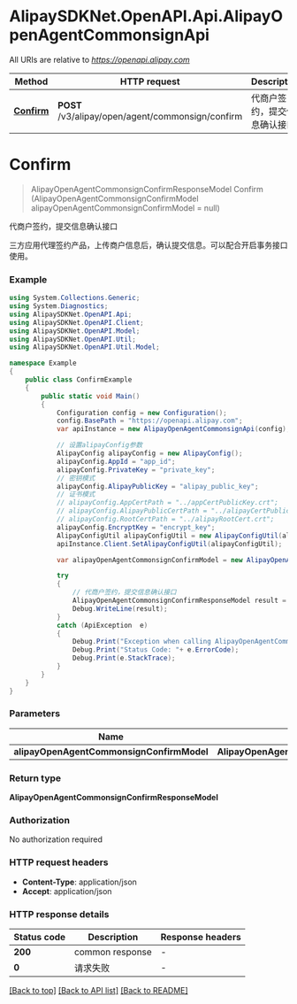# AlipaySDKNet.OpenAPI.Api.AlipayOpenAgentCommonsignApi

All URIs are relative to *https://openapi.alipay.com*

Method | HTTP request | Description
------------- | ------------- | -------------
[**Confirm**](AlipayOpenAgentCommonsignApi.md#confirm) | **POST** /v3/alipay/open/agent/commonsign/confirm | 代商户签约，提交信息确认接口


<a name="confirm"></a>
# **Confirm**
> AlipayOpenAgentCommonsignConfirmResponseModel Confirm (AlipayOpenAgentCommonsignConfirmModel alipayOpenAgentCommonsignConfirmModel = null)

代商户签约，提交信息确认接口

三方应用代理签约产品，上传商户信息后，确认提交信息。可以配合开启事务接口使用。

### Example
```csharp
using System.Collections.Generic;
using System.Diagnostics;
using AlipaySDKNet.OpenAPI.Api;
using AlipaySDKNet.OpenAPI.Client;
using AlipaySDKNet.OpenAPI.Model;
using AlipaySDKNet.OpenAPI.Util;
using AlipaySDKNet.OpenAPI.Util.Model;

namespace Example
{
    public class ConfirmExample
    {
        public static void Main()
        {
            Configuration config = new Configuration();
            config.BasePath = "https://openapi.alipay.com";
            var apiInstance = new AlipayOpenAgentCommonsignApi(config);

            // 设置alipayConfig参数
            AlipayConfig alipayConfig = new AlipayConfig();
            alipayConfig.AppId = "app_id";
            alipayConfig.PrivateKey = "private_key";
            // 密钥模式
            alipayConfig.AlipayPublicKey = "alipay_public_key";
            // 证书模式
            // alipayConfig.AppCertPath = "../appCertPublicKey.crt";
            // alipayConfig.AlipayPublicCertPath = "../alipayCertPublicKey_RSA2.crt";
            // alipayConfig.RootCertPath = "../alipayRootCert.crt";
            alipayConfig.EncryptKey = "encrypt_key";
            AlipayConfigUtil alipayConfigUtil = new AlipayConfigUtil(alipayConfig);
            apiInstance.Client.SetAlipayConfigUtil(alipayConfigUtil);

            var alipayOpenAgentCommonsignConfirmModel = new AlipayOpenAgentCommonsignConfirmModel(); // AlipayOpenAgentCommonsignConfirmModel |  (optional) 

            try
            {
                // 代商户签约，提交信息确认接口
                AlipayOpenAgentCommonsignConfirmResponseModel result = apiInstance.Confirm(alipayOpenAgentCommonsignConfirmModel);
                Debug.WriteLine(result);
            }
            catch (ApiException  e)
            {
                Debug.Print("Exception when calling AlipayOpenAgentCommonsignApi.Confirm: " + e.Message );
                Debug.Print("Status Code: "+ e.ErrorCode);
                Debug.Print(e.StackTrace);
            }
        }
    }
}
```

### Parameters

Name | Type | Description  | Notes
------------- | ------------- | ------------- | -------------
 **alipayOpenAgentCommonsignConfirmModel** | **AlipayOpenAgentCommonsignConfirmModel**|  | [optional] 

### Return type

**AlipayOpenAgentCommonsignConfirmResponseModel**

### Authorization

No authorization required

### HTTP request headers

 - **Content-Type**: application/json
 - **Accept**: application/json


### HTTP response details
| Status code | Description | Response headers |
|-------------|-------------|------------------|
| **200** | common response |  -  |
| **0** | 请求失败 |  -  |

[[Back to top]](#) [[Back to API list]](../README.md#documentation-for-api-endpoints) [[Back to README]](../README.md)

